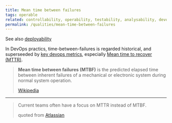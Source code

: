 ```yaml
---
title: Mean time between failures
tags: operable 
related: controllability, operability, testability, analysability, devops-metrics, mean-time-to-recovery
permalink: /qualities/mean-time-between-failures
---
```



See also [deployability](/qualities/deployability)

In DevOps practics, time-between-failures is regarded historical, and superseeded by [key devops metrics](/qualities/devops-metrics), especially [Mean time to recover (MTTR)](/qualities/mean-time-to-recovery).


>**Mean time between failures (MTBF)** is the predicted elapsed time between inherent failures of a mechanical or electronic system during normal system operation. 
>
>[Wikipedia](https://en.wikipedia.org/wiki/Mean_time_between_failures)

<hr class="with-no-margin"/>

>Current teams often have a focus on MTTR instead of MTBF. 
>
>quoted from [Atlassian](https://www.atlassian.com/devops/frameworks/devops-metrics)
